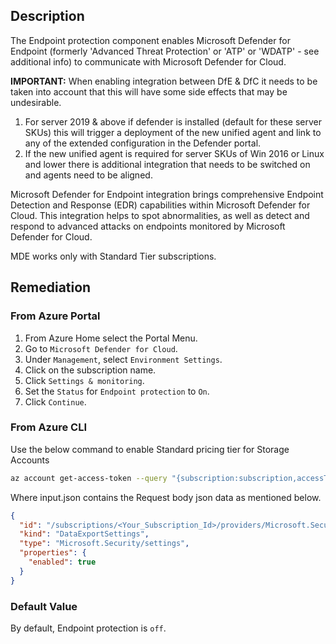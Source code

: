 ## Description

The Endpoint protection component enables Microsoft Defender for Endpoint (formerly 'Advanced Threat Protection' or 'ATP' or 'WDATP' - see additional info) to communicate with Microsoft Defender for Cloud.

**IMPORTANT:** When enabling integration between DfE & DfC it needs to be taken into account that this will have some side effects that may be undesirable.

1. For server 2019 & above if defender is installed (default for these server SKUs) this will trigger a deployment of the new unified agent and link to any of the extended configuration in the Defender portal.
2. If the new unified agent is required for server SKUs of Win 2016 or Linux and lower there is additional integration that needs to be switched on and agents need to be aligned.

Microsoft Defender for Endpoint integration brings comprehensive Endpoint Detection and Response (EDR) capabilities within Microsoft Defender for Cloud. This integration helps to spot abnormalities, as well as detect and respond to advanced attacks on endpoints monitored by Microsoft Defender for Cloud.

MDE works only with Standard Tier subscriptions.

## Remediation

### From Azure Portal

1. From Azure Home select the Portal Menu.
2. Go to `Microsoft Defender for Cloud`.
3. Under `Management`, select `Environment Settings`.
4. Click on the subscription name.
5. Click `Settings & monitoring`.
6. Set the `Status` for `Endpoint protection` to `On`.
7. Click `Continue`.

### From Azure CLI

Use the below command to enable Standard pricing tier for Storage Accounts

```bash
az account get-access-token --query "{subscription:subscription,accessToken:accessToken}" --out tsv | xargs -L1 bash -c 'curl -X PUT -H "Authorization: Bearer $1" -H "Content-Type: application/json" [https://management.azure.com/subscriptions/<subscriptionID>/providers/Microsoft.Security/settings/WDATP?api-version=2021-06-01](https://management.azure.com/subscriptions/<subscriptionID>/providers/Microsoft.Security/settings/WDATP?api-version=2021-06-01) -d@"input.json"'

```

Where input.json contains the Request body json data as mentioned below.

```json
{
  "id": "/subscriptions/<Your_Subscription_Id>/providers/Microsoft.Security/settings/WDATP",
  "kind": "DataExportSettings",
  "type": "Microsoft.Security/settings",
  "properties": {
    "enabled": true
  }
}
```

### Default Value

By default, Endpoint protection is `off`.
